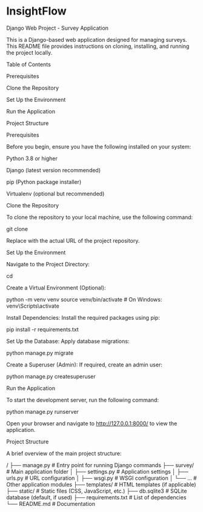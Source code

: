# InsightFlow

Django Web Project - Survey Application

This is a Django-based web application designed for managing surveys. This README file provides instructions on cloning, installing, and running the project locally.

Table of Contents

Prerequisites

Clone the Repository

Set Up the Environment

Run the Application

Project Structure

Prerequisites

Before you begin, ensure you have the following installed on your system:

Python 3.8 or higher

Django (latest version recommended)

pip (Python package installer)

Virtualenv (optional but recommended)

Clone the Repository

To clone the repository to your local machine, use the following command:

git clone <repository-url>

Replace <repository-url> with the actual URL of the project repository.

Set Up the Environment

Navigate to the Project Directory:

cd <project-folder>

Create a Virtual Environment (Optional):

python -m venv venv source venv/bin/activate # On Windows: venv\Scripts\activate

Install Dependencies: Install the required packages using pip:

pip install -r requirements.txt

Set Up the Database: Apply database migrations:

python manage.py migrate

Create a Superuser (Admin): If required, create an admin user:

python manage.py createsuperuser

Run the Application

To start the development server, run the following command:

python manage.py runserver

Open your browser and navigate to http://127.0.0.1:8000/ to view the application.

Project Structure

A brief overview of the main project structure:

<project-folder>/ ├── manage.py # Entry point for running Django commands ├── survey/ # Main application folder │ ├── settings.py # Application settings │ ├── urls.py # URL configuration │ ├── wsgi.py # WSGI configuration │ └── ... # Other application modules ├── templates/ # HTML templates (if applicable) ├── static/ # Static files (CSS, JavaScript, etc.) ├── db.sqlite3 # SQLite database (default, if used) ├── requirements.txt # List of dependencies └── README.md # Documentation
